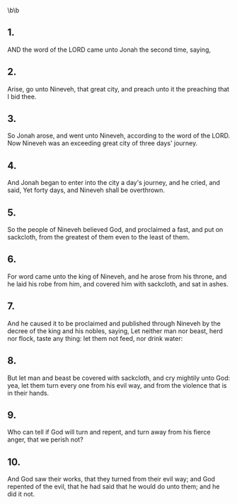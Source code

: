 \b\b
## 1.
AND the word of the LORD came unto Jonah the second time, saying,
## 2.
Arise, go unto Nineveh, that great city, and preach unto it the preaching that I bid thee.
## 3.
So Jonah arose, and went unto Nineveh, according to the word of the LORD.  Now Nineveh was an exceeding great city of three days' journey.
## 4.
And Jonah began to enter into the city a day's journey, and he cried, and said, Yet forty days, and Nineveh shall be overthrown.
## 5.
So the people of Nineveh believed God, and proclaimed a fast, and put on sackcloth, from the greatest of them even to the least of them.
## 6.
For word came unto the king of Nineveh, and he arose from his throne, and he laid his robe from him, and covered him with sackcloth, and sat in ashes.
## 7.
And he caused it to be proclaimed and published through Nineveh by the decree of the king and his nobles, saying, Let neither man nor beast, herd nor flock, taste any thing: let them not feed, nor drink water:
## 8.
But let man and beast be covered with sackcloth, and cry mightily unto God: yea, let them turn every one from his evil way, and from the violence that is in their hands.
## 9.
Who can tell if God will turn and repent, and turn away from his fierce anger, that we perish not?
## 10.
And God saw their works, that they turned from their evil way; and God repented of the evil, that he had said that he would do unto them; and he did it not.

